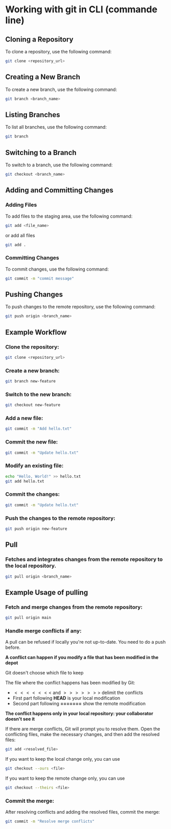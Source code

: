 # Working with git in CLI (commande line) 

## Cloning a Repository

To clone a repository, use the following command:

```sh
git clone <repository_url>
```

## Creating a New Branch
To create a new branch, use the following command:

```sh
git branch <branch_name>
```

## Listing Branches
To list all branches, use the following command:

```sh
git branch
```

## Switching to a Branch
To switch to a branch, use the following command:

```sh
git checkout <branch_name>
```

## Adding and Committing Changes
### Adding Files
To add files to the staging area, use the following command:

```sh
git add <file_name>
```

or add all files

```sh
git add . 
```

### Committing Changes
To commit changes, use the following command:

```sh
git commit -m "commit message"
```

## Pushing Changes
To push changes to the remote repository, use the following command:

```sh
git push origin <branch_name>
```

## Example Workflow
### Clone the repository:

```sh
git clone <repository_url>
```

### Create a new branch:

```sh
git branch new-feature
```

### Switch to the new branch:

```sh
git checkout new-feature
```

### Add a new file:

```sh
git commit -m "Add hello.txt"
```

### Commit the new file:

```sh
git commit -m "Update hello.txt"
```

### Modify an existing file:

```sh
echo "Hello, World!" >> hello.txt
git add hello.txt
```

### Commit the changes:

```sh
git commit -m "Update hello.txt"
```

### Push the changes to the remote repository:

```sh
git push origin new-feature
```

## Pull

### Fetches and integrates changes from the remote repository to the local repository.

```sh
git pull origin <branch_name>
```

## Example Usage of pulling

### Fetch and merge changes from the remote repository:

```sh
git pull origin main
```

### Handle merge conflicts if any:
A pull can be refused if locally you're not up-to-date. You need to do a push before.

**A conflict can happen if you modify a file that has been modified in the depot**

Git doesn't choose which file to keep

The file where the conflict happens has been modified by Git:
* $<<<<<<<$ and $>>>>>>>$ delimit the conflicts
* First part following **HEAD** is your local modification
* Second part following **=======** show the remote modification

**The conflict happens only in your local repository: your collaborator doesn't see it**

If there are merge conflicts, Git will prompt you to resolve them. Open the conflicting files, make the necessary changes, and then add the resolved files:

```sh
git add <resolved_file>
```

If you want to keep the local change only, you can use 
```sh
git checkout --ours <file>
```

If you want to keep the remote change only, you can use 
```sh
git checkout --theirs <file>
```


### Commit the merge:
After resolving conflicts and adding the resolved files, commit the merge:

```sh
git commit -m "Resolve merge conflicts"
```
